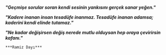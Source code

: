 ***"Geçmişe sorular soran kendi sesinin yankısını gerçek sanar yeğen."***

***"Kadere inanan insan tesadüfe inanmaz. Tesadüfe inanan adamsa; kaderini kendi elinde tutamaz."***

***"Ne kadar değişirsen değiş nerede mutlu olduysan hep oraya çevirirsin kafanı."***

`***Ramiz Dayı***`

